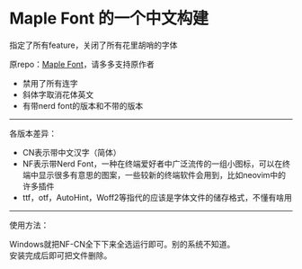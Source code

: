 # Maple Font 的一个中文构建

指定了所有feature，关闭了所有花里胡哨的字体

原repo：[Maple Font](https://github.com/subframe7536/maple-font)，请多多支持原作者

- 禁用了所有连字
- 斜体字取消花体英文
- 有带nerd font的版本和不带的版本

---

各版本差异：

- CN表示带中文汉字（简体）
- NF表示带Nerd Font，一种在终端爱好者中广泛流传的一组小图标，可以在终端中显示很多有意思的图案，一些较新的终端软件会用到，比如neovim中的许多插件
- ttf，otf，AutoHint，Woff2等指代的应该是字体文件的储存格式，不懂有啥用

---

使用方法：

Windows就把NF-CN全下下来全选运行即可。别的系统不知道。  
安装完成后即可把文件删除。
